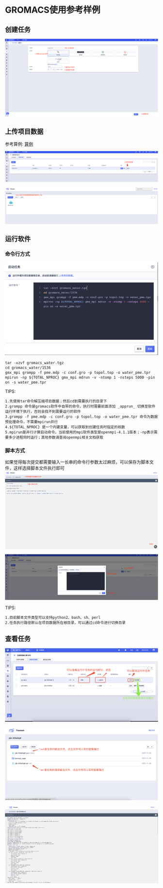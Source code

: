 # GROMACS使用参考样例

## 创建任务

![](/images/gromacs/create.png)

## 上传项目数据
参考算例:
[算例](https://static.ucloud.cn/docs/epc/images/gromacs/gromacs_water.tgz)


![](/images/gromacs/2.png)

![](/images/gromacs/3.png)

## 运行软件

### 命令行方式

![](/images/gromacs/4.png)

```
tar -xzvf gromacs_water.tgz
cd gromacs_water/1536
gmx_mpi grompp -f pme.mdp -c conf.gro -p topol.top -o water_pme.tpr
mpirun -np ${TOTAL_NPROC} gmx_mpi mdrun -v -ntomp 1 -nsteps 5000 -pin on -s water_pme.tpr
```

TIPS:
```
1.先使用tar命令解压缩项目数据；然后cd到需要执行的目录下
2.grompp 命令是gromacs软件中自带的命令，执行时需要前面添加 _apprun_ 切换至软件运行环境下执行，否则会找不到需要运行的软件
3.grompp -f pme.mdp -c conf.gro -p topol.top -o water_pme.tpr 命令为数据预处理命令，不需要mpirun并行
4.${TOTAL_NPROC} 是一个内建变量，可以获取到创建任务时指定的核数
5.mpirun是并行计算启动命令，当前使用的mpi软件类型是openmpi-4.1.1版本；-np表示需要多少进程同时运行；其他参数请查阅openmpi相关文档获取
```

### 脚本方式
如果觉得每次提交都需要输入一长串的命令行参数太过麻烦，可以保存为脚本文件，这样选择脚本文件执行即可
![](/images/gromacs/5.png)

![](/images/gromacs/6.png)

TIPS:
```
1.目前脚本文件类型可以支持python2、bash、sh、perl
2.任务执行路径默认在项目数据所在根目录，可以通过cd命令进行切换目录
```

## 查看任务
![](/images/gromacs/7.png)

![](/images/gromacs/8.png)

![](/images/gromacs/9.png)
